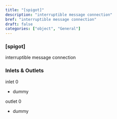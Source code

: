 ```yaml
---
title: "[spigot]"
description: "interruptible message connection"
bref: "interruptible message connection"
draft: false
categories: ["object", "General"]
---
```


### [spigot]

interruptible message connection

### Inlets & Outlets

inlet 0

 - dummy

outlet 0

 - dummy
 
